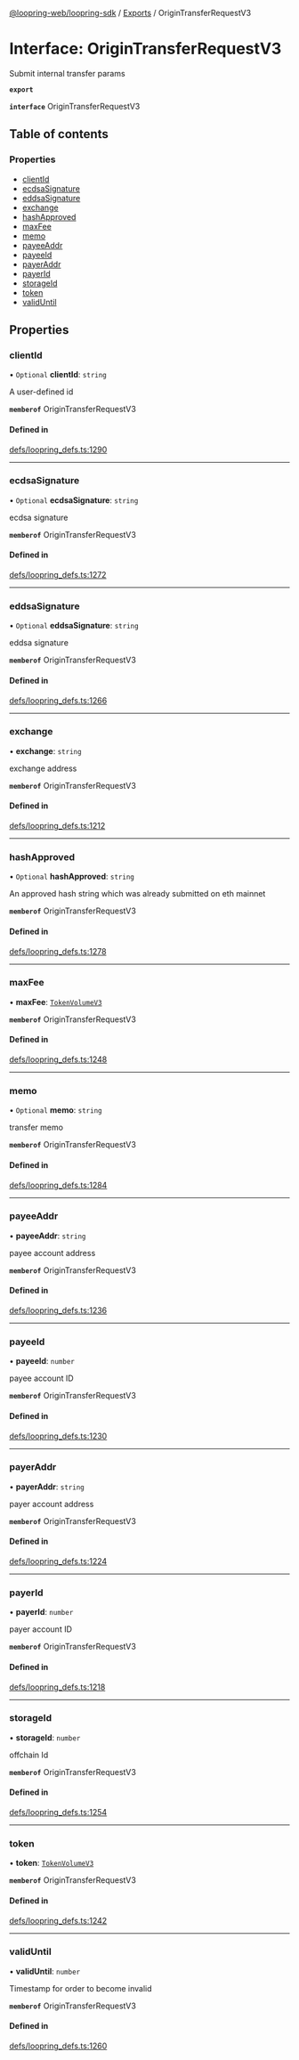 [@loopring-web/loopring-sdk](../README.md) / [Exports](../modules.md) / OriginTransferRequestV3

# Interface: OriginTransferRequestV3

Submit internal transfer params

**`export`**

**`interface`** OriginTransferRequestV3

## Table of contents

### Properties

- [clientId](OriginTransferRequestV3.md#clientid)
- [ecdsaSignature](OriginTransferRequestV3.md#ecdsasignature)
- [eddsaSignature](OriginTransferRequestV3.md#eddsasignature)
- [exchange](OriginTransferRequestV3.md#exchange)
- [hashApproved](OriginTransferRequestV3.md#hashapproved)
- [maxFee](OriginTransferRequestV3.md#maxfee)
- [memo](OriginTransferRequestV3.md#memo)
- [payeeAddr](OriginTransferRequestV3.md#payeeaddr)
- [payeeId](OriginTransferRequestV3.md#payeeid)
- [payerAddr](OriginTransferRequestV3.md#payeraddr)
- [payerId](OriginTransferRequestV3.md#payerid)
- [storageId](OriginTransferRequestV3.md#storageid)
- [token](OriginTransferRequestV3.md#token)
- [validUntil](OriginTransferRequestV3.md#validuntil)

## Properties

### clientId

• `Optional` **clientId**: `string`

A user-defined id

**`memberof`** OriginTransferRequestV3

#### Defined in

[defs/loopring_defs.ts:1290](https://github.com/Loopring/loopring_sdk/blob/f560ad6/src/defs/loopring_defs.ts#L1290)

___

### ecdsaSignature

• `Optional` **ecdsaSignature**: `string`

ecdsa signature

**`memberof`** OriginTransferRequestV3

#### Defined in

[defs/loopring_defs.ts:1272](https://github.com/Loopring/loopring_sdk/blob/f560ad6/src/defs/loopring_defs.ts#L1272)

___

### eddsaSignature

• `Optional` **eddsaSignature**: `string`

eddsa signature

**`memberof`** OriginTransferRequestV3

#### Defined in

[defs/loopring_defs.ts:1266](https://github.com/Loopring/loopring_sdk/blob/f560ad6/src/defs/loopring_defs.ts#L1266)

___

### exchange

• **exchange**: `string`

exchange address

**`memberof`** OriginTransferRequestV3

#### Defined in

[defs/loopring_defs.ts:1212](https://github.com/Loopring/loopring_sdk/blob/f560ad6/src/defs/loopring_defs.ts#L1212)

___

### hashApproved

• `Optional` **hashApproved**: `string`

An approved hash string which was already submitted on eth mainnet

**`memberof`** OriginTransferRequestV3

#### Defined in

[defs/loopring_defs.ts:1278](https://github.com/Loopring/loopring_sdk/blob/f560ad6/src/defs/loopring_defs.ts#L1278)

___

### maxFee

• **maxFee**: [`TokenVolumeV3`](TokenVolumeV3.md)

**`memberof`** OriginTransferRequestV3

#### Defined in

[defs/loopring_defs.ts:1248](https://github.com/Loopring/loopring_sdk/blob/f560ad6/src/defs/loopring_defs.ts#L1248)

___

### memo

• `Optional` **memo**: `string`

transfer memo

**`memberof`** OriginTransferRequestV3

#### Defined in

[defs/loopring_defs.ts:1284](https://github.com/Loopring/loopring_sdk/blob/f560ad6/src/defs/loopring_defs.ts#L1284)

___

### payeeAddr

• **payeeAddr**: `string`

payee account address

**`memberof`** OriginTransferRequestV3

#### Defined in

[defs/loopring_defs.ts:1236](https://github.com/Loopring/loopring_sdk/blob/f560ad6/src/defs/loopring_defs.ts#L1236)

___

### payeeId

• **payeeId**: `number`

payee account ID

**`memberof`** OriginTransferRequestV3

#### Defined in

[defs/loopring_defs.ts:1230](https://github.com/Loopring/loopring_sdk/blob/f560ad6/src/defs/loopring_defs.ts#L1230)

___

### payerAddr

• **payerAddr**: `string`

payer account address

**`memberof`** OriginTransferRequestV3

#### Defined in

[defs/loopring_defs.ts:1224](https://github.com/Loopring/loopring_sdk/blob/f560ad6/src/defs/loopring_defs.ts#L1224)

___

### payerId

• **payerId**: `number`

payer account ID

**`memberof`** OriginTransferRequestV3

#### Defined in

[defs/loopring_defs.ts:1218](https://github.com/Loopring/loopring_sdk/blob/f560ad6/src/defs/loopring_defs.ts#L1218)

___

### storageId

• **storageId**: `number`

offchain Id

**`memberof`** OriginTransferRequestV3

#### Defined in

[defs/loopring_defs.ts:1254](https://github.com/Loopring/loopring_sdk/blob/f560ad6/src/defs/loopring_defs.ts#L1254)

___

### token

• **token**: [`TokenVolumeV3`](TokenVolumeV3.md)

**`memberof`** OriginTransferRequestV3

#### Defined in

[defs/loopring_defs.ts:1242](https://github.com/Loopring/loopring_sdk/blob/f560ad6/src/defs/loopring_defs.ts#L1242)

___

### validUntil

• **validUntil**: `number`

Timestamp for order to become invalid

**`memberof`** OriginTransferRequestV3

#### Defined in

[defs/loopring_defs.ts:1260](https://github.com/Loopring/loopring_sdk/blob/f560ad6/src/defs/loopring_defs.ts#L1260)
